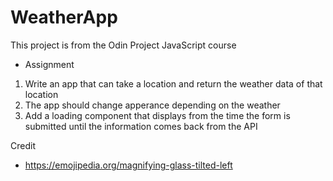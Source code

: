 # WeatherApp

This project is from the Odin Project JavaScript course

- Assignment

1. Write an app that can take a location and return the weather data of that location
2. The app should change apperance depending on the weather
3. Add a loading component that displays from the time the form is submitted until the information comes back from the API

Credit

- https://emojipedia.org/magnifying-glass-tilted-left
